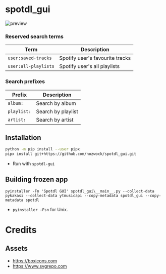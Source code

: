 # spotdl_gui

![preview](https://github.com/nozwock/spotdl_gui/assets/57829219/0f4f7173-1d65-4ae6-a46f-9f5602d86e81)

### Reserved search terms

| Term                 | Description                     |
| -------------------- | ------------------------------- |
| `user:saved-tracks`  | Spotify user's favourite tracks |
| `user:all-playlists` | Spotify user's all playlists    |

### Search prefixes

| Prefix      | Description        |
| ----------- | ------------------ |
| `album:`    | Search by album    |
| `playlist:` | Search by playlist |
| `artist:`   | Search by artist   |

## Installation
```sh
python -m pip install --user pipx
pipx install git+https://github.com/nozwock/spotdl_gui.git
```

- Run with `spotdl-gui`

## Building frozen app 
```console
pyinstaller -Fn 'Spotdl GUI' spotdl_gui\__main__.py --collect-data pykakasi --collect-data ytmusicapi --copy-metadata spotdl_gui --copy-metadata spotdl
```

- `pyinstaller -Fsn` for Unix.

# Credits
## Assets
- https://boxicons.com
- https://www.svgrepo.com